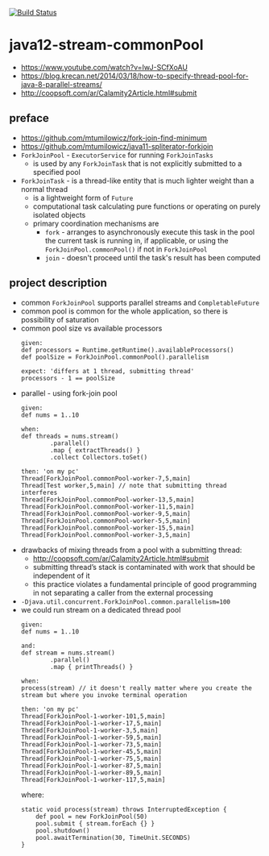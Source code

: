 [![Build Status](https://travis-ci.com/mtumilowicz/java12-stream-commonPool.svg?branch=master)](https://travis-ci.com/mtumilowicz/java12-stream-commonPool)

# java12-stream-commonPool

* https://www.youtube.com/watch?v=IwJ-SCfXoAU
* https://blog.krecan.net/2014/03/18/how-to-specify-thread-pool-for-java-8-parallel-streams/
* http://coopsoft.com/ar/Calamity2Article.html#submit

## preface
* https://github.com/mtumilowicz/fork-join-find-minimum
* https://github.com/mtumilowicz/java11-spliterator-forkjoin
* `ForkJoinPool` - `ExecutorService` for running `ForkJoinTasks`
    * is used by any `ForkJoinTask` that is not explicitly submitted to a specified pool
* `ForkJoinTask` - is a thread-like entity that is much lighter weight than a normal thread
    * is a lightweight form of `Future`
    * computational task calculating pure functions or operating on purely isolated objects
    * primary coordination mechanisms are 
        * `fork` - arranges to asynchronously execute this task in the pool the current task is running 
                       in, if applicable, or using the `ForkJoinPool.commonPool()` if not in `ForkJoinPool`
        * `join` - doesn't proceed until the task's result has been computed

## project description
* common `ForkJoinPool` supports parallel streams and `CompletableFuture`
* common pool is common for the whole application, so there is possibility of saturation
* common pool size vs available processors
    ```
    given:
    def processors = Runtime.getRuntime().availableProcessors()
    def poolSize = ForkJoinPool.commonPool().parallelism

    expect: 'differs at 1 thread, submitting thread'
    processors - 1 == poolSize
    ```
* parallel - using fork-join pool
    ```
    given:
    def nums = 1..10

    when:
    def threads = nums.stream()
            .parallel()
            .map { extractThreads() }
            .collect Collectors.toSet()
    
    then: 'on my pc'
    Thread[ForkJoinPool.commonPool-worker-7,5,main]
    Thread[Test worker,5,main] // note that submitting thread interferes
    Thread[ForkJoinPool.commonPool-worker-13,5,main]
    Thread[ForkJoinPool.commonPool-worker-11,5,main]
    Thread[ForkJoinPool.commonPool-worker-9,5,main]
    Thread[ForkJoinPool.commonPool-worker-5,5,main]
    Thread[ForkJoinPool.commonPool-worker-15,5,main]
    Thread[ForkJoinPool.commonPool-worker-3,5,main]
    ```
* drawbacks of mixing threads from a pool with a submitting thread:
    * http://coopsoft.com/ar/Calamity2Article.html#submit
    * submitting thread’s stack is contaminated with work that should be independent of it
    * this practice violates a fundamental principle of good programming in not separating a caller from the 
    external processing
* `-Djava.util.concurrent.ForkJoinPool.common.parallelism=100`
* we could run stream on a dedicated thread pool
    ```
    given:
    def nums = 1..10
  
    and:
    def stream = nums.stream()
            .parallel()
            .map { printThreads() }
    
    when:
    process(stream) // it doesn't really matter where you create the stream but where you invoke terminal operation
  
    then: 'on my pc'
    Thread[ForkJoinPool-1-worker-101,5,main]
    Thread[ForkJoinPool-1-worker-17,5,main]
    Thread[ForkJoinPool-1-worker-3,5,main]
    Thread[ForkJoinPool-1-worker-59,5,main]
    Thread[ForkJoinPool-1-worker-73,5,main]
    Thread[ForkJoinPool-1-worker-45,5,main]
    Thread[ForkJoinPool-1-worker-75,5,main]
    Thread[ForkJoinPool-1-worker-87,5,main]
    Thread[ForkJoinPool-1-worker-89,5,main]
    Thread[ForkJoinPool-1-worker-117,5,main]
    ```
    where:
    ```
    static void process(stream) throws InterruptedException {
        def pool = new ForkJoinPool(50)
        pool.submit { stream.forEach {} }
        pool.shutdown()
        pool.awaitTermination(30, TimeUnit.SECONDS)
    }
    ```